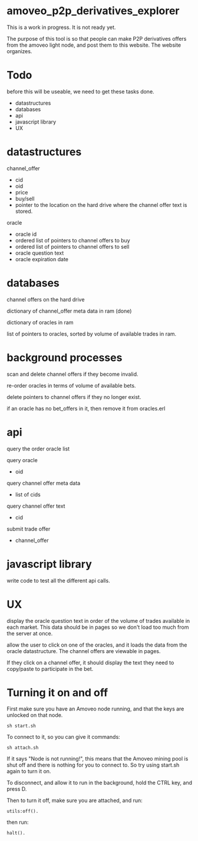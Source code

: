 amoveo_p2p_derivatives_explorer
=====

This is a work in progress. It is not ready yet.

The purpose of this tool is so that people can make P2P derivatives offers from the amoveo light node, and post them to this website. The website organizes.

Todo
======
before this will be useable, we need to get these tasks done.
* datastructures
* databases
* api
* javascript library
* UX

datastructures
=======
channel_offer
* cid
* oid
* price
* buy/sell
* pointer to the location on the hard drive where the channel offer text is stored.

oracle
* oracle id
* ordered list of pointers to channel offers to buy
* ordered list of pointers to channel offers to sell
* oracle question text
* oracle expiration date

databases
=======

channel offers on the hard drive

dictionary of channel_offer meta data in ram (done)

dictionary of oracles in ram

list of pointers to oracles, sorted by volume of available trades in ram.


background processes
=========

scan and delete channel offers if they become invalid.

re-order oracles in terms of volume of available bets.

delete pointers to channel offers if they no longer exist.

if an oracle has no bet_offers in it, then remove it from oracles.erl


api
====

query the order oracle list

query oracle
* oid

query channel offer meta data
* list of cids

query channel offer text
* cid

submit trade offer
* channel_offer

javascript library
=========
write code to test all the different api calls.


UX
======

display the oracle question text in order of the volume of trades available in each market.
This data should be in pages so we don't load too much from the server at once.

allow the user to click on one of the oracles, and it loads the data from the oracle datastructure.
The channel offers are viewable in pages.

If they click on a channel offer, it should display the text they need to copy/paste to participate in the bet.


Turning it on and off
=======

First make sure you have an Amoveo node running, and that the keys are unlocked on that node.

```
sh start.sh
```

To connect to it, so you can give it commands:
```
sh attach.sh
```
If it says "Node is not running!", this means that the Amoveo mining pool is shut off and there is nothing for you to connect to. So try using start.sh again to turn it on.

To disconnect, and allow it to run in the background, hold the CTRL key, and press D.

Then to turn it off, make sure you are attached, and run:

```
utils:off().
```
then run:
```
halt().
```

